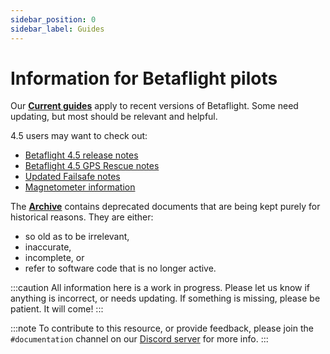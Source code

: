 ```yaml
---
sidebar_position: 0
sidebar_label: Guides
---
```


# Information for Betaflight pilots

Our **[Current guides](/docs/category/current)** apply to recent versions of Betaflight. Some need updating, but most should be relevant and helpful.

4.5 users may want to check out:

- [Betaflight 4.5 release notes](/docs/wiki/release/Betaflight-4-5-Release-Notes)
- [Betaflight 4.5 GPS Rescue notes](/docs/wiki/guides/current/GPS-Rescue-v4-5)
- [Updated Failsafe notes](/docs/wiki/guides/current/Failsafe)
- [Magnetometer information](/docs/wiki/guides/current/Magnetometer)

The **[Archive](/docs/category/archive)** contains deprecated documents that are being kept purely for historical reasons. They are either:

- so old as to be irrelevant,
- inaccurate,
- incomplete, or
- refer to software code that is no longer active.

:::caution
All information here is a work in progress.
Please let us know if anything is incorrect, or needs updating.
If something is missing, please be patient. It will come!
:::

:::note
To contribute to this resource, or provide feedback, please join the `#documentation` channel on our
[Discord server](https://discord.betaflight.com/invite) for more info.
:::
